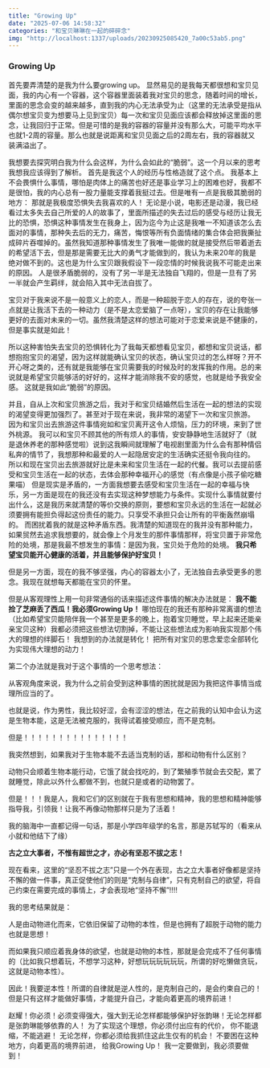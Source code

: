 ```yaml
---
title: "Growing Up"
date: "2025-07-06 14:58:32"
categories: "和宝贝琳琳在一起的碎碎念"
img: "http://localhost:1337/uploads/20230925085420_7a00c53ab5.png"
---
```


### Growing Up

首先要弄清楚的是我为什么要growing up。
显然易见的是我每天都很想和宝贝见面，我的内心有一个容器，这个容器里面装着我对宝贝的思念，随着时间的增长，里面的思念会变的越来越多，直到我的内心无法承受为止（这里的无法承受是指从偶尔想宝贝变为想要马上见到宝贝）每一次和宝贝见面应该都会释放掉这里面的思念，让我回归于正常。但是可惜的是我的容器的容量并没有那么大，可能平均水平也就1-2周的容量。那么也就是说距离和宝贝见面之后的2周左右，我的容器就又装满溢出了。

我想要去探究明白我为什么会这样，为什么会如此的“脆弱”。这一个月以来的思考我想我应该得到了解析。
首先是我这个人的经历与性格造就了这个点。
我基本上不会畏惧什么事情，哪怕是肉体上的痛苦也好还是事业学习上的困难也好，我都不是很怕，我的内心总有一股力量能支撑着我挺过去。但是唯有一点是我极其脆弱的地方：
那就是我极度恐惧失去我喜欢的人！
无论是小说，电影还是动漫，我已经看过太多失去自己所爱的人的故事了，里面所描述的失去过后的感受与经历让我无比的恐惧，恐惧这种事情发生在我身上，因为迄今为止这是我唯一不知道该怎么去面对的事情，那种失去后的无力，痛苦，悔恨等所有负面情绪的集合体会把我撕扯成碎片吞噬掉的。虽然我知道那种事情发生了我唯一能做的就是接受然后带着逝去的希望活下去，但是那是需要无比大的勇气才能做到的，我认为未来20年的我是绝对做不到的。这也是为什么宝贝跟我假设下一段恋情的时候我说我不可能走出来的原因。
人是很矛盾脆弱的，没有了另一半是无法独自飞翔的，但是一旦有了另一半就会产生羁绊，就会陷入其中无法自拔了。

宝贝对于我来说不是一般意义上的恋人，而是一种超脱于恋人的存在，说的夸张一点就是让我活下去的一种动力（是不是太恋爱脑了一点呀），宝贝的存在让我能够更好的去面对未来的一切。虽然我清楚这样的想法可能对于恋爱来说是不健康的，但是事实就是如此！

所以这种害怕失去宝贝的恐惧转化为了我每天都想看见宝贝，都想和宝贝说话，都想抱抱宝贝的渴望，因为这样就能确认宝贝的状态，确认宝贝过的怎么样呀？开不开心呀之类的，还有就是我能够在宝贝需要我的时候及时的发挥我的作用。总的来说就是希望宝贝能够活的好好的，这样才能消除我不安的感觉，也就是给予我安全感。
这就是我如此“脆弱”的原因。

并且，自从上次和宝贝旅游之后，我对于和宝贝结婚然后生活在一起的想法的实现的渴望变得更加强烈了。甚至对于现在来说，我非常的渴望下一次和宝贝旅游。
因为和宝贝出去旅游这件事情宛如和宝贝离开这令人烦恼，压力的环境，来到了世外桃源。
我可以和宝贝不顾其他的所有烦人的事情，安安静静地生活就好了（就是退休养老的那种感觉啦）说到这我瞬间就理解了电视剧里面为什么会有那种情侣私奔的情节了，我想那种和最爱的人一起隐居安定的生活确实还挺令我向往的。
所以和现在宝贝出去旅游就好比是未来和宝贝生活在一起的代餐。我可以去提前感受和宝贝生活在一起的状态，去体会那种幸福开心的感觉（有点像是小孩子偷吃糖果喵）
但是现实是矛盾的，一方面我想要去感受和宝贝生活在一起的幸福与快乐，另一方面是现在的我还没有去实现这种梦想能力与条件。实现什么事情就要付出什么，这是我历来就清楚的等价交换的原则，要想和宝贝永远的生活在一起就必须要拥有能担负得起这份责任的能力。只享受不承担只会让所有的平衡轰然崩塌的。
而困扰着我的就是这种矛盾东西。我清楚的知道现在的我并没有那种能力，如果贸然去追求我想要的，就会像上个月发生的那件事情那样，将宝贝置于非常危险的处境，那是我最不想发生的事情：是因为我，宝贝处于危险的处境。
**我只希望宝贝能开心健康的活着，并且能够保护好宝贝！**

但是另一方面，现在的我不够坚强，内心的容器太小了，无法独自去承受更多的思念。我现在就想每天都能在宝贝的怀里。

但是从客观理性上用一句非常通俗的话来描述这件事情的解决办法就是：
**我不能捡了芝麻丢了西瓜！我必须Growing Up！**
哪怕现在的我还有那种非常离谱的想法（比如希望宝贝能陪伴我一个甚至是更多的晚上，抱着宝贝睡觉，早上起来还能亲亲宝贝这种）我都必须把这些想法切割掉，不能让这些想法成为影响我实现那个伟大的理想的绊脚石！
我想到的办法就是转化！
把所有对宝贝的思念爱恋全部转化为实现伟大理想的动力！

第二个办法就是我对于这个事情的一个思考想法：

从客观角度来说，我为什么之前会受到这种事情的困扰就是因为我把这件事情当成理所应当的了。

也就是说，作为男性，我比较好涩，会有涩涩的想法，在之前我的认知中会认为这是生物本能，这是无法被克服的，我得试着接受顺应，而不是克制。

但是！！！！！！！！！！！！！！！

我突然想到，如果我对于生物本能不去适当克制的话，那和动物有什么区别？

动物只会顺着生物本能行动，它饿了就会找吃的，到了繁殖季节就会去交配，累了就睡觉，除此以外什么都做不到，也就只是或者的动物罢了。

但是！！！我是人，我和它们的区别就在于我有思想和精神，我的思想和精神能够指导我，引领我！让我不再像动物那样只是为了活着！

我的脑海中一直都记得一句话，那是小学四年级学的名言，那是苏轼写的（看来从小就和他结下了缘）

**古之立大事者，不惟有超世之才，亦必有坚忍不拔之志！**

现在看来，这里的“坚忍不拔之志”只是一个外在表现，古之立大事者好像都是坚持不懈的做一件事，真正促使他们的则是“克制与自律”，只有克制自己的欲望，将自己约束在需要完成的事情上，才会表现地“坚持不懈”!!!!

我的思考结果就是：

人是由动物进化而来，它依旧保留了动物的本性，但是也拥有了超脱于动物的能力也就是思想！

而如果我只顺应着我身体的欲望，也就是动物的本性，那就是会完成不了任何事情的（比如我只想着玩，不想学习这种，好想玩玩玩玩玩玩，所谓的好吃懒做贪玩，这就是动物本性）。

因此！我要逆本性！所谓的自律就是逆人性的，是克制自己的，是会约束自己的！但是只有这样才能做好事情，才能提升自己，才能向着更高的境界前进！

赵耀！你必须！必须变得强大，强大到无论怎样都能够保护好张韵琳！无论怎样都是张韵琳能够依靠的人！
为了实现这个理想，你必须付出应有的代价，
你不能退缩，不能逃避！
无论怎样，你都必须给我抓住这此生仅有的机会！
不要困在这种地方，向着更高的境界前进，
给我Growing Up！
我一定要做到，我必须要做到！

